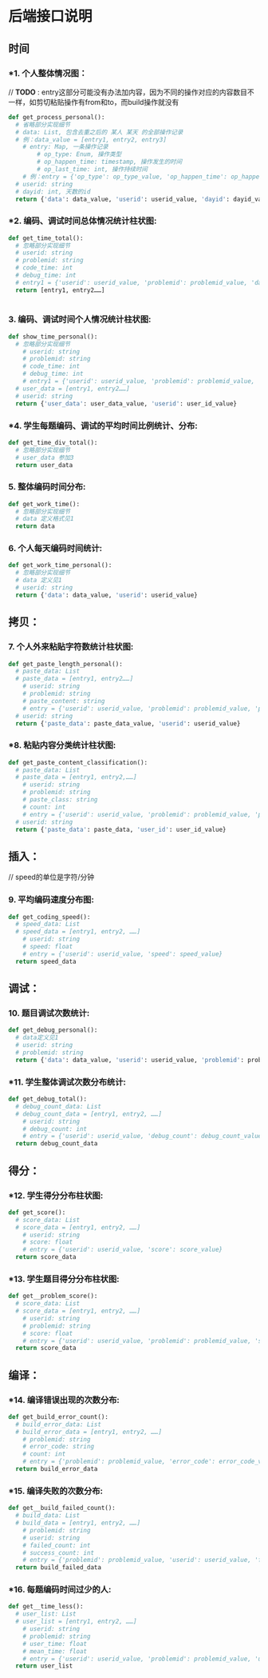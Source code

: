 # 后端接口说明

## 时间

### \*1. 个人整体情况图：

// **TODO** : entry这部分可能没有办法加内容，因为不同的操作对应的内容数目不一样，如剪切粘贴操作有from和to，而build操作就没有

``` python
def get_process_personal():
  # 省略部分实现细节
  # data: List, 包含去重之后的 某人 某天 的全部操作记录
  # 例：data_value = [entry1, entry2, entry3]
  	# entry: Map, 一条操作记录
  		# op_type: Enum, 操作类型
  		# op_happen_time: timestamp, 操作发生的时间
  		# op_last_time: int, 操作持续时间
  	# 例：entry = {'op_type': op_type_value, 'op_happen_time': op_happen_time_value, 'op_last_time': op_last_time_value}
  # userid: string
  # dayid: int, 天数的id
  return {'data': data_value, 'userid': userid_value, 'dayid': dayid_value}
```

### *2. 编码、调试时间总体情况统计柱状图: 

```python
def get_time_total():
  # 忽略部分实现细节
  # userid: string
  # problemid: string
  # code_time: int
  # debug_time: int
  # entry1 = {'userid': userid_value, 'problemid': problemid_value, 'dayid':int,  'code_time': code_time_value, 'debug_time': debug_time_value}
  return [entry1, entry2……]
  
```

### 3. 编码、调试时间个人情况统计柱状图:

```python
def show_time_personal():
  # 忽略部分实现细节
    # userid: string
    # problemid: string
    # code_time: int
    # debug_time: int
    # entry1 = {'userid': userid_value, 'problemid': problemid_value, 'code_time': code_time_value, 'debug_time': debug_time_value}
  # user_data = [entry1, entry2……]
  # userid: string
  return {'user_data': user_data_value, 'userid': user_id_value}
```

### *4. 学生每题编码、调试的平均时间比例统计、分布:

```python
def get_time_div_total():
  # 忽略部分实现细节
  # user_data 参加3
  return user_data
```

### 5. 整体编码时间分布:

```python
def get_work_time():
  # 忽略部分实现细节
  # data 定义格式见1
  return data
```

###  6. 个人每天编码时间统计:

```python
def get_work_time_personal():
  # 忽略部分实现细节
  # data 定义见1
  # userid: string
  return {'data': data_value, 'userid': userid_value}
```

## 拷贝：

### 7. 个人外来粘贴字符数统计柱状图:

```python
def get_paste_length_personal():
  # paste_data: List
  # paste_data = [entry1, entry2……]
    # userid: string
    # problemid: string
    # paste_content: string
  	# entry = {'userid': userid_value, 'problemid': problemid_value, 'paste_content': paste_content_value}
  # userid: string
  return {'paste_data': paste_data_value, 'userid': userid_value}
```

### *8. 粘贴内容分类统计柱状图:

```python
def get_paste_content_classification():
  # paste_data: List
  # paste_data = [entry1, entry2,……]
    # userid: string
    # problemid: string
    # paste_class: string
    # count: int
    # entry = {'userid': userid_value, 'problemid': problemid_value, 'paste_class': paste_class_value, 'count': count_value}
  # userid: string
  return {'paste_data': paste_data, 'user_id': user_id_value}
```

## 插入：

// speed的单位是字符/分钟

### 9. 平均编码速度分布图:

```python
def get_coding_speed():
  # speed_data: List
  # speed_data = [entry1, entry2, ……]
    # userid: string
    # speed: float
    # entry = {'userid': userid_value, 'speed': speed_value}
  return speed_data
```

## 调试：

### 10. 题目调试次数统计:

```python
def get_debug_personal():
  # data定义见1
  # userid: string
  # problemid: string
  return {'data': data_value, 'userid': userid_value, 'problemid': problemid_value}
```

 ### \*11. 学生整体调试次数分布统计:

```python
def get_debug_total():
  # debug_count_data: List
  # debug_count_data = [entry1, entry2, ……]
    # userid: string
    # debug_count: int
    # entry = {'userid': userid_value, 'debug_count': debug_count_value}
  return debug_count_data
```

## 得分：

### *12. 学生得分分布柱状图:

```python
def get_score():
  # score_data: List
  # score_data = [entry1, entry2, ……]
    # userid: string
    # score: float
    # entry = {'userid': userid_value, 'score': score_value}
  return score_data
```

### *13. 学生题目得分分布柱状图:

```python
def get__problem_score():
  # score_data: List
  # score_data = [entry1, entry2, ……]
    # userid: string
    # problemid: string
    # score: float
    # entry = {'userid': userid_value, 'problemid': problemid_value, 'score': score_value}
  return score_data 
```

## 编译：

### *14. 编译错误出现的次数分布:

```python
def get_build_error_count():
  # build_error_data: List
  # build_error_data = [entry1, entry2, ……]
    # problemid: string
    # error_code: string
    # count: int
    # entry = {'problemid': problemid_value, 'error_code': error_code_value, 'count': count_value}
  return build_error_data
```

### *15. 编译失败的次数分布:

```python
def get__build_failed_count(): 
  # build_data: List
  # build_data = [entry1, entry2, ……]
    # problemid: string
    # userid: string
    # failed_count: int
    # success_count: int
    # entry = {'problemid': problemid_value, 'userid': userid_value, 'failed_count': failed_count_value, 'success_count': success_count_value}
  return build_failed_data
```

### *16. 每题编码时间过少的人:

```python
def get__time_less():
  # user_list: List
  # user_list = [entry1, entry2, ……]
    # userid: string
    # problemid: string
    # user_time: float
    # mean_time: float
    # entry = {'userid': userid_value, 'problemid': problemid_value, 'user_time': user_time_value, 'mean_time': mean_time_value}
  return user_list
```



